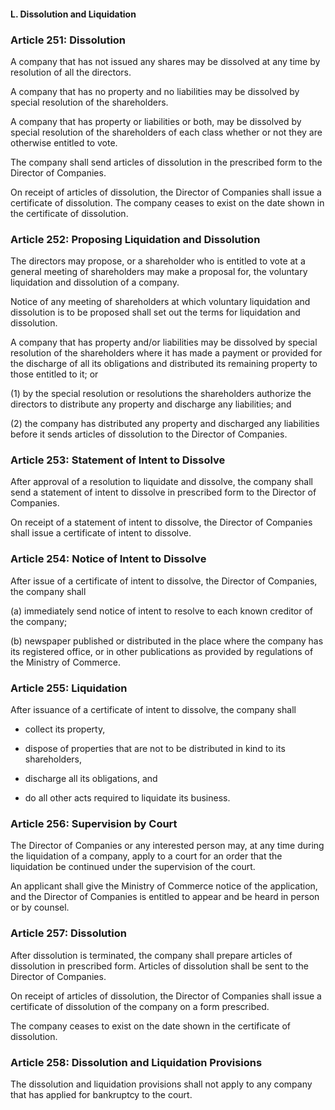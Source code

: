 #### L. Dissolution and Liquidation

### Article 251: Dissolution

A company that has not issued any shares may be dissolved at any time by resolution of all the directors.

A company that has no property and no liabilities may be dissolved by special resolution of the shareholders.

A company that has property or liabilities or both, may be dissolved by special resolution of the shareholders of each class whether or not they are otherwise entitled to vote.

The company shall send articles of dissolution in the prescribed form to the Director of Companies.

On receipt of articles of dissolution, the Director of Companies shall issue a certificate of dissolution. The company ceases to exist on the date shown in the certificate of dissolution.

### Article 252: Proposing Liquidation and Dissolution

The directors may propose, or a shareholder who is entitled to vote at a general meeting of shareholders may make a proposal for, the voluntary liquidation and dissolution of a company.

Notice of any meeting of shareholders at which voluntary liquidation and dissolution is to be proposed shall set out the terms for liquidation and dissolution.

A company that has property and/or liabilities may be dissolved by special resolution of the shareholders where it has made a payment or provided for the discharge of all its obligations and distributed its remaining property to those entitled to it; or

(1) by the special resolution or resolutions the shareholders authorize the directors to distribute any property and discharge any liabilities; and

(2) the company has distributed any property and discharged any liabilities before it sends articles of dissolution to the Director of Companies.

### Article 253: Statement of Intent to Dissolve

After approval of a resolution to liquidate and dissolve, the company shall send a statement of intent to dissolve in prescribed form to the Director of Companies.

On receipt of a statement of intent to dissolve, the Director of Companies shall issue a certificate of intent to dissolve.

### Article 254: Notice of Intent to Dissolve

After issue of a certificate of intent to dissolve, the Director of Companies, the company shall

(a) immediately send notice of intent to resolve to each known creditor of the company;

(b) newspaper published or distributed in the place where the company has its registered office, or in other publications as provided by regulations of the Ministry of Commerce.

### Article 255: Liquidation

After issuance of a certificate of intent to dissolve, the company shall

- collect its property,

- dispose of properties that are not to be distributed in kind to its shareholders,

- discharge all its obligations, and

- do all other acts required to liquidate its business.

### Article 256: Supervision by Court

The Director of Companies or any interested person may, at any time during the liquidation of a company, apply to a court for an order that the liquidation be continued under the supervision of the court.

An applicant shall give the Ministry of Commerce notice of the application, and the Director of Companies is entitled to appear and be heard in person or by counsel.

### Article 257: Dissolution

After dissolution is terminated, the company shall prepare articles of dissolution in prescribed form. Articles of dissolution shall be sent to the Director of Companies.

On receipt of articles of dissolution, the Director of Companies shall issue a certificate of dissolution of the company on a form prescribed.

The company ceases to exist on the date shown in the certificate of dissolution.

### Article 258: Dissolution and Liquidation Provisions

The dissolution and liquidation provisions shall not apply to any company that has applied for bankruptcy to the court.